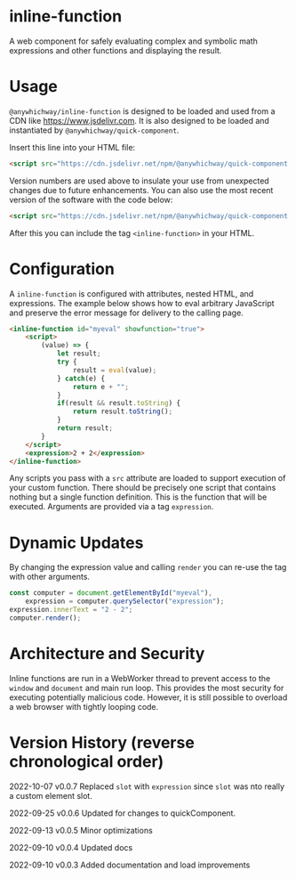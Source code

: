 # inline-function
A web component for safely evaluating complex and symbolic math expressions and other functions and displaying the result.

# Usage

`@anywhichway/inline-function` is designed to be loaded and used from a CDN like https://www.jsdelivr.com. It is also designed
to be loaded and instantiated by `@anywhichway/quick-component`.

Insert this line into your HTML file:

```html
<script src="https://cdn.jsdelivr.net/npm/@anywhichway/quick-component.js" component="https://cdn.jsdelivr.net/npm/@anywhichway/inline-function@0.0.3"></script>
```

Version numbers are used above to insulate your use from unexpected changes due to future enhancements. You can also use
the most recent version of the software with the code below:

```html
<script src="https://cdn.jsdelivr.net/npm/@anywhichway/quick-component.js" component="https://cdn.jsdelivr.net/npm/@anywhichway/inline-function"></script>
```

After this you can include the tag `<inline-function>` in your HTML.

# Configuration

A `inline-function` is configured with attributes, nested HTML, and expressions. The example below shows how to eval arbitrary 
JavaScript and preserve the error message for delivery to the calling page.

```html
<inline-function id="myeval" showfunction="true">
    <script>
        (value) => {
            let result;
            try {
                result = eval(value);
            } catch(e) {
                return e + "";
            }
            if(result && result.toString) {
                return result.toString();
            }
            return result;
        }
    </script>
    <expression>2 + 2</expression>
</inline-function>
```

Any scripts you pass with a `src` attribute are loaded to support execution of your custom function. There should be
precisely one script that contains nothing but a single function definition. This is the function that will be executed.
Arguments are provided via a tag `expression`.

# Dynamic Updates

By changing the expression value and calling `render` you can re-use the tag with other arguments.

```javascript
const computer = document.getElementById("myeval"),
    expression = computer.querySelector("expression");
expression.innerText = "2 - 2";
computer.render();
```

# Architecture and Security

Inline functions are run in a WebWorker thread to prevent access to the `window` and `document` and main run loop.
This provides the most security for executing potentially malicious code. However, it is still possible to overload
a web browser with tightly looping code.

# Version History (reverse chronological order)

2022-10-07 v0.0.7 Replaced `slot` with `expression` since `slot` was nto really a custom element slot.

2022-09-25 v0.0.6 Updated for changes to quickComponent.

2022-09-13 v0.0.5 Minor optimizations

2022-09-10 v0.0.4 Updated docs

2022-09-10 v0.0.3 Added documentation and load improvements